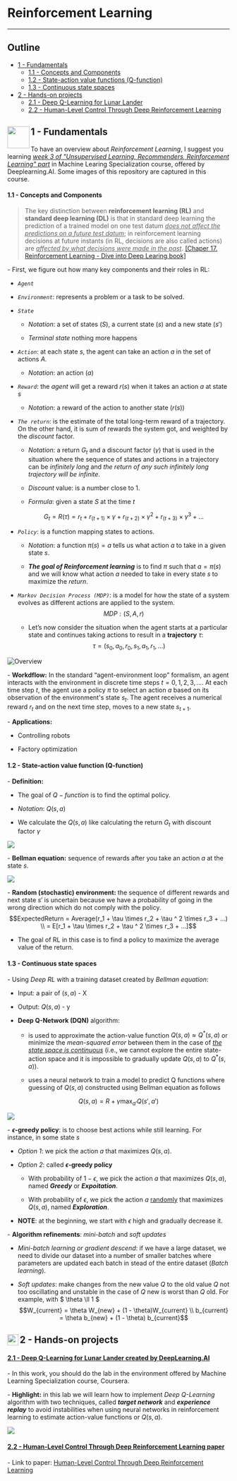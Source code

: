 # Reinforcement Learning

___

## Outline 
- [ 1 - Fundamentals ](#1)
  - [1.1 - Concepts and Components](#1.1) 
  - [1.2 - State-action value functions (Q-function)](#1.2) 
  - [1.3 - Continuous state spaces](#1.3) 
- [ 2 - Hands-on projects](#2)
  - [2.1 - Deep Q-Learning for Lunar Lander](#2.1)
  - [2.2 - Human-Level Control Through Deep Reinforcement Learning](#2.2)

<a name="1"></a>
## 1 - Fundamentals <img align="left" src="https://static.javatpoint.com/tutorial/reinforcement-learning/images/reinforcement-learning-markov-decision-process.png" style=" width:50px;">

To have an overview about *Reinforcement Learning*, I suggest you learning [*week 3 of "Unsupervised Learning, Recommenders, Reinforcement Learning" part*](https://www.coursera.org/learn/unsupervised-learning-recommenders-reinforcement-learning/home/week/3) in Machine Learing Specialization course, offered by Deeplearning.AI. Some images of this repository are captured in this course. 

<a name="1.1"></a>
#### 1.1 - **Concepts and Components**

> The key distinction between **reinforcement learning (RL)** and **standard deep learning (DL)** is that in standard deep learning the prediction of a trained model on one test datum *<u>does not affect the predictions on a future test datum</u>*; in reinforcement learning decisions at future instants (in RL, decisions are also called actions) are *<u>affected by what decisions were made in the past</u>*. [[Chaper 17. Reinforcement Learning - Dive into Deep Learing book]](https://d2l.ai/chapter_reinforcement-learning/index.html)

\- First, we figure out how many key components and their roles in RL:

+ *`Agent`*

+ *`Environment`*: represents a problem or a task to be solved. 

+ *`State`*

    + *Notation*: a set of states ($S$), a current state ($s$) and a new state ($s'$)

    + *Terminal state* nothing more happens

+ *`Action`*: at each state $s$, the agent can take an action $a$ in the set of actions $A$.

    + *Notation*: an action ($a$)

+ *`Reward`*:  the *agent* will get a reward $r(s)$ when it takes an action $a$ at state $s$ 

    + *Notation*: a reward of the action to another state ($r(s)$)

+ *`The return`*: is the estimate of the total long-term reward of a trajectory. On the other hand, it is sum of rewards the system got, and weighted by the *discount* factor.

    + *Notation*: a return $G_t$ and a discount factor ($\gamma$) that is used in the situation where the sequence of states and actions in a trajectory can be *infinitely long* and *the return of any such infinitely long trajectory will be infinite*.

    + *Discount* value: is a number close to 1.

    + *Formula*: given a state $S$ at the time $t$
    
    $$ G_t = R(\tau) = r_t + r_{(t+1)} \times \gamma + r_{(t+2)} \times \gamma ^ 2 + r_{(t+3)} \times \gamma ^ 3 + ...  $$

+ *`Policy`*: is a function mapping states to actions.

    + *Notation*: a function $\pi(s) = a$ tells us what action $a$ to take in a given state $s$.

    + ***The goal of Reinforcement learning*** is to find $\pi$ such that $a = \pi(s)$ and we will know what action $a$ needed to take in every state $s$ to maximize the *return*.

+ *`Markov Decision Process (MDP)`*: is a model for how the state of a system evolves as different actions are applied to the system. $$MDP: (S, A, r)$$

    + Let’s now consider the situation when the agent starts at a particular state and continues taking actions to result in a **trajectory** $\tau$: $$ \tau = (s_0, a_0, r_0, s_1, a_1, r_1,...)$$

![Overview](https://techvidvan.com/tutorials/wp-content/uploads/sites/2/2020/08/Reinforcement-Learning-in-ML-TV.jpg)

\- **Workdflow:** In the standard “agent-environment loop” formalism, an agent interacts with the environment in discrete time steps $t = 0,1,2,3,...$. At each time step $t$, the agent use a policy $\pi$ to select an action $a$ based on its observation of the environment's state $s_t$. The agent receives a numerical reward $r_t$ and on the next time step, moves to a new state $s_{t+1}$. 

\- **Applications:**

+ Controlling robots

+ Factory optimization

<a name="1.2"></a>
#### 1.2 - **State-action value function (Q-function)**

\- **Definition:**

+ The goal of $Q-function$ is to find the optimal policy.

+ *Notation*:  $Q(s, a)$

+ We calculate the $Q(s, a)$ like calculating the return $G_t$ with discount factor $\gamma$

![](./img/Q-function.png)


\- **Bellman equation:** sequence of rewards after you take an action $a$ at the state $s$.

![](./img/Bellman-equation.jpg)


\- **Random (stochastic) environment:** the sequence of different rewards and next state $s'$ is uncertain because we have a probability of going in the wrong direction which do not comply with the policy. $$ExpectedReturn = Average(r_1 + \tau \times r_2 + \tau ^ 2 \times r_3 + ...) \\ = E[r_1 + \tau \times r_2 + \tau ^ 2 \times r_3 + ...]$$

+ The goal of RL in this case is to find a policy to maximize the average value of the return. 

<a name="1.3"></a>
#### 1.3 - **Continuous state spaces**

\- Using *Deep RL* with a training dataset created by *Bellman equation*: 

+ Input: a pair of ($s, a$) - X

+ Output: $Q(s, a)$  - y

+ **Deep Q-Network (DQN)** algorithm: 

  + is used to approximate the action-value function $Q(s,a)\approx Q^*(s,a)$ or minimize the *mean-squared error* between them in the case of *<u>the state space is continuous</u>* (i.e., we cannot explore the entire state-action space and it is impossible to gradually update $Q(s,a)$ to $Q^*(s,a)$). 

  + uses a neural network to train a model to predict Q functions where guessing of $Q(s,a)$ constructed using Bellman equation as follows

$$
Q(s,a) = R + \gamma \max_{a'}Q(s',a')
$$



![](./img/Deep-Q-Network.png)

\- **$\epsilon$-greedy policy**: is to choose best actions while still learning. For instance, in some state $s$

+ *Option 1*: we pick the action $a$ that maximizes $Q(s, a)$. 

+ *Option 2*: called **$\epsilon$-greedy policy**

  + With probability of $1 - \epsilon$, we pick the action $a$ that maximizes $Q(s, a)$, named ***Greedy*** or ***Expoitation***. 

  + With probability of $\epsilon$, we pick the action $a$ <u>randomly</u> that maximizes $Q(s, a)$, named ***Exploration***. 

+ **NOTE**: at the beginning, we start with $\epsilon$ high and gradually decrease it. 

\- **Algorithm refinements**: *mini-batch* and *soft updates*

+ *Mini-batch learning or gradient descend*: if we have a large dataset, we need to divide our dataset into a number of smaller batches where parameters are updated each batch in stead of the entire dataset (*Batch learning*). 

+ *Soft updates*: make changes from the new value $Q$ to the old value $Q$ not too oscillating and unstable in the case of $Q$ new is worst than $Q$ old. For example, with $ \theta \ll 1 $ $$W_{current} = \theta W_{new} + (1 - \theta)W_{current} \\ b_{current} = \theta b_{new} + (1 - \theta) b_{current}$$


<a name="2"></a>
## 2 - Hands-on projects <img align="left" src="https://encrypted-tbn0.gstatic.com/images?q=tbn:ANd9GcSQFrV7YddcdauSh0r01W58FYrho5pHZl93tA&usqp=CAU" style=" width:25px;">

<a name="2.1"></a>
#### [2.1 - Deep Q-Learning for Lunar Lander created by DeepLearning.AI](./src/Deep-Q-Network_Lunar_Lander.ipynb)

\- In this work, you should do the lab in the environment offered by Machine Learning Specialization course, Coursera. 

\- **Highlight:** in this lab we will learn how to implement *Deep Q-Learning* algorithm with two techniques, called ***target network*** and ***experience replay*** to avoid instabilities when using neural networks in reinforcement learning to estimate action-value functions or $Q(s, a)$.

![](./img/deep_q_algorithm_with_experience_replay.png)


<a name="2.3"></a>
#### [2.2 - Human-Level Control Through Deep Reinforcement Learning paper]()

\- Link to paper: [Human-Level Control Through Deep Reinforcement Learning](https://www.nature.com/articles/nature14236)